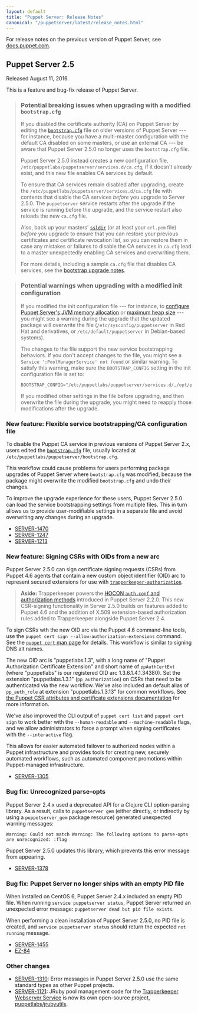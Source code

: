 ```yaml
---
layout: default
title: "Puppet Server: Release Notes"
canonical: "/puppetserver/latest/release_notes.html"
---
```


[Trapperkeeper]: https://github.com/puppetlabs/trapperkeeper
[service bootstrapping]: ./configuration.markdown#service-bootstrapping
[auth.conf]: ./config_file_auth.markdown

For release notes on the previous version of Puppet Server, see [docs.puppet.com](https://docs.puppet.com/puppetserver/2.4/release_notes.html).

## Puppet Server 2.5

Released August 11, 2016.

This is a feature and bug-fix release of Puppet Server.

> ### Potential breaking issues when upgrading with a modified `bootstrap.cfg`
>
> If you disabled the certificate authority (CA) on Puppet Server by editing the [`bootstrap.cfg`][service bootstrapping] file on older versions of Puppet Server --- for instance, because you have a multi-master configuration with the default CA disabled on some masters, or use an external CA --- be aware that Puppet Server 2.5.0 no longer uses the `bootstrap.cfg` file.
>
> Puppet Server 2.5.0 instead creates a new configuration file, `/etc/puppetlabs/puppetserver/services.d/ca.cfg`, if it doesn't already exist, and this new file enables CA services by default.
>
> To ensure that CA services remain disabled after upgrading, create the `/etc/puppetlabs/puppetserver/services.d/ca.cfg` file with contents that disable the CA services _before_ you upgrade to Server 2.5.0. The `puppetserver` service restarts after the upgrade if the service is running before the upgrade, and the service restart also reloads the new `ca.cfg` file.
>
> Also, back up your masters' [`ssldir`](https://docs.puppet.com/puppet/latest/reference/dirs_ssldir.html) (or at least your `crl.pem` file) _before_ you upgrade to ensure that you can restore your previous certificates and certificate revocation list, so you can restore them in case any mistakes or failures to disable the CA services in `ca.cfg` lead to a master unexpectedly enabling CA services and overwriting them.
>
> For more details, including a sample `ca.cfg` file that disables CA services, see the [bootstrap upgrade notes](./bootstrap_upgrade_notes.markdown).

> ### Potential warnings when upgrading with a modified init configuration
>
> If you modified the init configuration file --- for instance, to [configure Puppet Server's JVM memory allocation](./install_from_packages.html#memory-allocation) or [maximum heap size](./tuning_guide.html) --- you might see a warning during the upgrade that the updated package will overwrite the file (`/etc/sysconfig/puppetserver` in Red Hat and derivatives, or `/etc/default/puppetserver` in Debian-based systems).
>
> The changes to the file support the new service bootstrapping behaviors. If you don't accept changes to the file, you might see a `Service ':PoolManagerService' not found` or similar warning. To satisfy this warning, make sure the `BOOTSTRAP_CONFIG` setting in the init configuration file is set to:
>
>     BOOTSTRAP_CONFIG="/etc/puppetlabs/puppetserver/services.d/,/opt/puppetlabs/server/apps/puppetserver/services.d"
>
> If you modified other settings in the file before upgrading, and then overwrite the file during the upgrade, you might need to reapply those modifications after the upgrade.

### New feature: Flexible service bootstrapping/CA configuration file

To disable the Puppet CA service in previous versions of Puppet Server 2.x, users edited the [`bootstrap.cfg`][service bootstrapping] file, usually located at `/etc/puppetlabs/puppetserver/bootstrap.cfg`.

This workflow could cause problems for users performing package upgrades of Puppet Server where `bootstrap.cfg` was modified, because the package might overwrite the modified `bootstrap.cfg` and undo their changes.

To improve the upgrade experience for these users, Puppet Server 2.5.0 can load the service bootstrapping settings from multiple files. This in turn allows us to provide user-modifiable settings in a separate file and avoid overwriting any changes during an upgrade.

-   [SERVER-1470](https://tickets.puppetlabs.com/browse/SERVER-1470)
-   [SERVER-1247](https://tickets.puppetlabs.com/browse/SERVER-1247)
-   [SERVER-1213](https://tickets.puppetlabs.com/browse/SERVER-1213)

### New feature: Signing CSRs with OIDs from a new arc

Puppet Server 2.5.0 can sign certificate signing requests (CSRs) from Puppet 4.6 agents that contain a new custom object identifier (OID) arc to represent secured extensions for use with [`trapperkeeper-authorization`][Trapperkeeper].

> **Aside:** Trapperkeeper powers the [HOCON `auth.conf` and authorization methods][auth.conf] introduced in Puppet Server 2.2.0. This new CSR-signing functionality in Server 2.5.0 builds on features added to Puppet 4.6 and the addition of X.509 extension-based authorization rules added to Trapperkeeper alongside Puppet Server 2.4.

To sign CSRs wth the new OID arc via the Puppet 4.6 command-line tools, use the `puppet cert sign --allow-authorization-extensions` command. See the [`puppet cert` man page](https://docs.puppet.com/puppet/4.6/reference/man/cert.html) for details. This workflow is similar to signing DNS alt names.

The new OID arc is "puppetlabs.1.3", with a long name of "Puppet Authorization Certificate Extension" and short name of `ppAuthCertExt` (where "puppetlabs" is our registered OID arc 1.3.6.1.4.1.34380). Set the extension "puppetlabs.1.3.1" (`pp_authorization`) on CSRs that need to be authenticated via the new workflow. We've also included an default alias of `pp_auth_role` at extension "puppetlabs.1.3.13" for common workflows. See [the Puppet CSR attributes and certificate extensions documentation](https://docs.puppet.com/puppet/4.6/reference/ssl_attributes_extensions.html) for more information.

We've also improved the CLI output of `puppet cert list` and `puppet cert sign` to work better with the `--human-readable` and `--machine-readable` flags, and we allow administrators to force a prompt when signing certificates with the `--interactive` flag.

This allows for easier automated failover to authorized nodes within a Puppet infrastructure and provides tools for creating new, securely automated workflows, such as automated component promotions within Puppet-managed infrastructure.

-   [SERVER-1305](https://tickets.puppetlabs.com/browse/SERVER-1305)

### Bug fix: Unrecognized parse-opts

Puppet Server 2.4.x used a deprecated API for a Clojure CLI option-parsing library. As a result, calls to `puppetserver gem` (either directly, or indirectly by using a `puppetserver_gem` package resource) generated unexpected warning messages:

    Warning: Could not match Warning: The following options to parse-opts are unrecognized: :flag

Puppet Server 2.5.0 updates this library, which prevents this error message from appearing.

-   [SERVER-1378](https://tickets.puppetlabs.com/browse/SERVER-1378)

### Bug fix: Puppet Server no longer ships with an empty PID file

When installed on CentOS 6, Puppet Server 2.4.x included an empty PID file. When running `service puppetserver status`, Puppet Server returned an unexpected error message: `puppetserver dead but pid file exists`.

When performing a clean installation of Puppet Server 2.5.0, no PID file is created, and `service puppetserver status` should return the expected `not running` message.

-   [SERVER-1455](https://tickets.puppetlabs.com/browse/SERVER-1455)
-   [EZ-84](https://tickets.puppetlabs.com/browse/EZ-84)

### Other changes

-   [SERVER-1310](https://tickets.puppetlabs.com/browse/SERVER-1310): Error messages in Puppet Server 2.5.0 use the same standard types as other Puppet projects.
-   [SERVER-1121](https://tickets.puppetlabs.com/browse/SERVER-1121): JRuby pool management code for the [Trapperkeeper Webserver Service][Trapperkeeper] is now its own open-source project, [puppetlabs/jrubyutils](https://github.com/puppetlabs/jruby-utils).
